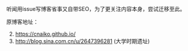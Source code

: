 听闻用issue写博客省事又自带SEO，为了更关注内容本身，尝试迁移至此。


原博客地址：


2. https://cnaiko.github.io/ 
1. http://blog.sina.com.cn/u/2647396281 (大学时期遗址)
